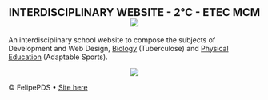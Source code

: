 # <h2 align="center">INTERDISCIPLINARY WEBSITE - 2°C - ETEC MCM <img src="https://github.com/FelipePDS/interdisciplinary-website.github.io/blob/main/assets/css/images/git-01.png"/></h2>

<p>An interdisciplinary school website to compose the subjects of Development and Web Design, <a href="https://felipepds.github.io/interdisciplinary-website.github.io/biologia/">Biology</a> (Tuberculose) and <a href="https://felipepds.github.io/interdisciplinary-website.github.io/ed.fisica/">Physical Education</a> (Adaptable Sports).</p>

<p align="center"><img src="https://github.com/FelipePDS/interdisciplinary-website.github.io/blob/main/assets/css/images/git-02.JPG"/></p>

<p>&copy; FelipePDS &bull; <a href="https://felipepds.github.io/interdisciplinary-website.github.io
">Site here</a></p>
